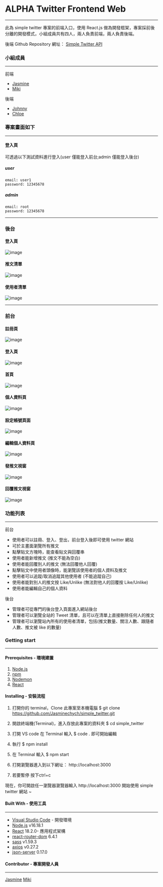 # ALPHA Twitter Frontend Web
---
此為 simple twitter 專案的前端入口，使用 React.js 做為開發框架，專案採前後分離的開發模式，小組成員共有四人，兩人負責前端，兩人負責後端。

後端 Github Repository 網址： [Simple Twitter API](https://github.com/dinsky21/twitter-api-2020)

### 小組成員
---
前端
- [Jasmine](https://github.com/Jasminechych)
- [Miki](https://github.com/kumomiki)

後端
- [Johnny](https://github.com/dinsky21)
- [Chloe](https://github.com/Chloe905)

### 專案畫面如下
---
#### 登入頁

可透過以下測試資料進行登入(user 僅能登入前台;admin 僅能登入後台)

##### user
```
email: user1
password: 12345678
```

##### admin
```
email: root
password: 12345678
```

---

### 後台
#### 登入頁
![image](https://user-images.githubusercontent.com/100898369/228001032-7b2fe67d-4b6f-4d7e-a823-5ddadde6a2f1.png)

#### 推文清單
![image](https://user-images.githubusercontent.com/100898369/228002640-4a5f66bd-d5f9-43c4-be95-e9a518bee423.png)

#### 使用者清單

![image](https://user-images.githubusercontent.com/100898369/228002716-f31ef7b7-327e-4c94-a6df-9b7776bc574d.png)

---
### 前台
#### 註冊頁
![image](https://user-images.githubusercontent.com/100898369/228000704-23467bc8-6c5c-4c80-b603-055843663c2d.png)

#### 登入頁
![image](https://user-images.githubusercontent.com/100898369/228002266-a9672f3c-dfa3-4261-8202-e7095322004f.png)

#### 首頁
![image](https://user-images.githubusercontent.com/100898369/228001117-04d5ee28-08f8-45f6-9152-44db19c73f34.png)

#### 個人資料頁
![image](https://user-images.githubusercontent.com/100898369/228001165-07627bfa-6d10-46e7-94d4-43da51fff451.png)

#### 設定帳號頁面
![image](https://user-images.githubusercontent.com/100898369/228001532-067516cb-da85-4fc3-8013-1c7a396327c8.png)

#### 編輯個人資料頁
![image](https://user-images.githubusercontent.com/100898369/228002819-0c7cb387-4f2d-4739-9934-1e17d3735d92.png)

#### 發推文視窗
![image](https://user-images.githubusercontent.com/100898369/228002939-218107c3-bcb2-4002-8139-fa51daf0f32f.png)

#### 回覆推文視窗
![image](https://user-images.githubusercontent.com/100898369/228003056-63e5058e-724f-4497-b180-8e498fdc703c.png)

####
### 功能列表
---
前台
- 使用者可以註冊、登入、登出，前台登入後即可使用 twitter 網站
- 可於主畫面瀏覽所有推文
- 點擊貼文方塊時，能查看貼文與回覆串
- 使用者能新增推文 (推文不能為空白)
- 使用者能回覆別人的推文 (無法回覆他人回覆)
- 點擊貼文中使用者頭像時，能瀏覽該使用者的個人資料及推文
- 使用者可以追蹤/取消追蹤其他使用者 (不能追蹤自己)
- 使用者能對別人的推文按 Like/Unlike (無法對他人的回覆按 Like/Unlike)
- 使用者能編輯自己的個人資料

後台
- 管理者可從專門的後台登入頁面進入網站後台
- 管理者可以瀏覽全站的 Tweet 清單，且可以在清單上直接刪除任何人的推文
- 管理者可以瀏覽站內所有的使用者清單，包括(推文數量、關注人數、跟隨者人數、推文被 like 的數量)

### Getting start
---
#### Prerequisites - 環境建置

1. [Node.js](https://nodejs.org/en/)
2. [npm](https://www.npmjs.com/)
3. [Nodemon](https://www.npmjs.com/package/nodemon)
4. [React](https://www.npmjs.com/package/react)

#### Installing - 安裝流程

1.  打開你的 terminal，Clone 此專案至本機電腦
           $ git clone https://github.com/Jasminechych/simple_twitter.git

2.  開啟終端機(Terminal)，進入存放此專案的資料夾
            $ cd simple_twitter

3.  打開 VS code
            在 Terminal 輸入 $ code .
即可開始編輯

4.  執行
        $ npm install

5.  在 Terminal 輸入
        $ npm start

6.  打開瀏覽器進入到以下網址：
           http://localhost:3000

7.  若要暫停
          按下ctrl+c

現在，你可開啟任一瀏覽器瀏覽器輸入 http://localhost:3000 開始使用 simple twitter 網站 ~

#### Built With - 使用工具
---
- [Visual Studio Code](https://visualstudio.microsoft.com/zh-hant/) - 開發環境
- [Node.js](https://nodejs.org/en/) v16.18.1
- [React](https://www.npmjs.com/package/react) 18.2.0- 應用程式架構
- [react-router-dom](https://www.npmjs.com/package/react-router-dom) 6.4.1
- [sass](https://www.npmjs.com/package/sass) v1.59.3
- [axios](https://www.npmjs.com/package/axios) v0.27.2
- [json-server](https://www.npmjs.com/package/json-server) 0.17.0

#### Contributor - 專案開發人員
---
[Jasmine](https://github.com/Jasminechych)
[Miki](https://github.com/kumomiki)
